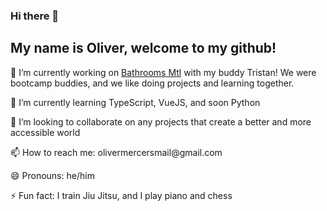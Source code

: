 ### Hi there 👋
<h2>My name is Oliver, welcome to my github!</h2>
<p>🔭 I’m currently working on <a href="https://github.com/Tristan-Giardini/BathroomsMontreal">Bathrooms Mtl</a> with my buddy Tristan! We were bootcamp buddies, and we like doing projects and learning together.</p>
<p>🌱 I’m currently learning TypeScript, VueJS, and soon Python</p>
<p>👯 I’m looking to collaborate on any projects that create a better and more accessible world</p>
<p>📫 How to reach me: olivermercersmail@gmail.com</p>
<p>😄 Pronouns: he/him</p>
<p>⚡ Fun fact: I train Jiu Jitsu, and I play piano and chess</p>

